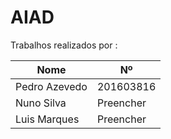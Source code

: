 # AIAD

Trabalhos realizados por :

 Nome | Nº
------------ | -------------
Pedro Azevedo | 201603816
Nuno Silva | Preencher
Luis Marques | Preencher
